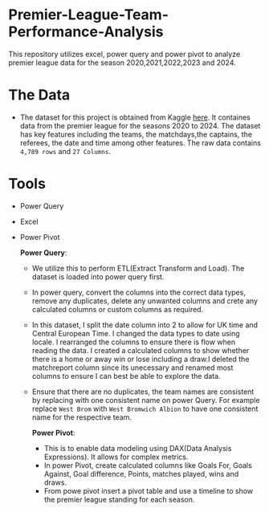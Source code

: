# Premier-League-Team-Performance-Analysis
This repository utilizes excel, power query and power pivot to analyze premier league data for the season 2020,2021,2022,2023 and 2024.

# The Data
- The dataset for this project is obtained from Kaggle [here](https://www.kaggle.com/datasets/sajkazmi/premier-league-matches). It containes data from the premier league for the seasons 2020 to 2024. The dataset has key features including the teams, the matchdays,the captains, the referees, the date and time among other features. The raw data contains `4,789 rows` and `27 Columns`. 

# Tools
- Power Query
- Excel
- Power Pivot

   **Power Query**:
  - We utilize this to perform ETL(Extract Transform and Load). The dataset is loaded into power query first.
  - In power query, convert the columns into the correct data types, remove any duplicates, delete any unwanted columns and crete any calculated columns or custom columns as required.
  - In this dataset, I split the date column into 2 to allow for UK time and Central European Time. I changed the data types to date using locale. I rearranged the columns to ensure there is flow when reading the data. I created a calculated columns to show whether there is a home or away win or lose including a draw.I deleted the matchreport column since its unecessary and renamed most columns to ensure I can best be able to explore the data.
  - Ensure that there are no duplicates, the team names are consistent by replacing with one consistent name on power Query. For example replace `West Brom` with `West Bromwich Albion` to have one consistent name for the respective team.

    **Power Pivot**:
    - This is to enable data modeling using DAX(Data Analysis Expressions). It allows for complex metrics.
    - In power Pivot, create calculated columns like Goals For, Goals Against, Goal difference, Points, matches played, wins and draws.
    - From powe pivot insert a pivot table and use a timeline to show the premier league standing for each season.
